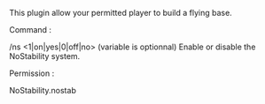 This plugin allow your permitted player to build a flying base.

Command :

/ns <1|on|yes|0|off|no> (variable is optionnal)
Enable or disable the NoStability system.

Permission :

NoStability.nostab



